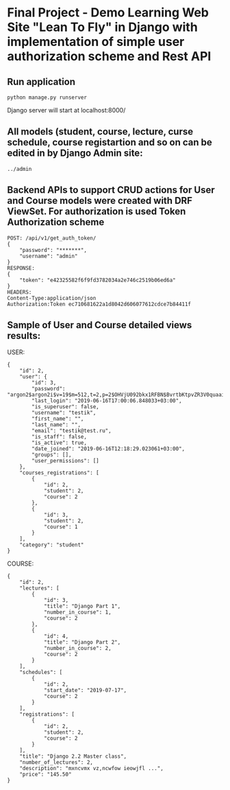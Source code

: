 # Final Project - Demo Learning Web Site "Lean To Fly" in Django with implementation of simple user authorization scheme and Rest API

## Run application
```
python manage.py runserver
```
Django server will start at localhost:8000/


##  All models (student, course, lecture, curse schedule, course registartion and so on can be edited in by Django Admin site:
```
../admin

```

## Backend APIs to support CRUD actions for User and Course models were created with DRF ViewSet. For authorization is used Token Authorization scheme

```
POST: /api/v1/get_auth_token/
{
    "password": "*******",
    "username": "admin"
}
RESPONSE:
{
    "token": "e42325582f6f9fd3782034a2e746c2519b06ed6a"
}
HEADERS:
Content-Type:application/json
Authorization:Token ec710681622a1d8042d606077612cdce7b84411f

```
## Sample of User and Course detailed views results:

USER:
```
{
    "id": 2,
    "user": {
        "id": 3,
        "password": "argon2$argon2i$v=19$m=512,t=2,p=2$OHVjU092bkx1RFBN$BvrtbKtpvZR3V0quaaiNaQ",
        "last_login": "2019-06-16T17:00:06.848033+03:00",
        "is_superuser": false,
        "username": "testik",
        "first_name": "",
        "last_name": "",
        "email": "testik@test.ru",
        "is_staff": false,
        "is_active": true,
        "date_joined": "2019-06-16T12:18:29.023061+03:00",
        "groups": [],
        "user_permissions": []
    },
    "courses_registrations": [
        {
            "id": 2,
            "student": 2,
            "course": 2
        },
        {
            "id": 3,
            "student": 2,
            "course": 1
        }
    ],
    "category": "student"
}

```
COURSE:
```
{
    "id": 2,
    "lectures": [
        {
            "id": 3,
            "title": "Django Part 1",
            "number_in_course": 1,
            "course": 2
        },
        {
            "id": 4,
            "title": "Django Part 2",
            "number_in_course": 2,
            "course": 2
        }
    ],
    "schedules": [
        {
            "id": 2,
            "start_date": "2019-07-17",
            "course": 2
        }
    ],
    "registrations": [
        {
            "id": 2,
            "student": 2,
            "course": 2
        }
    ],
    "title": "Django 2.2 Master class",
    "number_of_lectures": 2,
    "description": "mxncvmx vz,ncwfow ieowjfl ...",
    "price": "145.50"
}
```